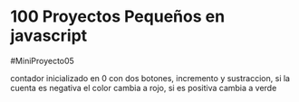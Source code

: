 # 100 Proyectos Pequeños en javascript

#MiniProyecto05

contador inicializado en 0 con dos botones, incremento y sustraccion, si la cuenta es negativa el color cambia a rojo, si es positiva cambia a verde
